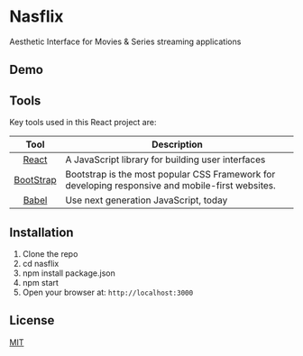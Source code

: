 # Nasflix

Aesthetic Interface for Movies  &amp; Series streaming applications

## Demo

## Tools

Key tools used in this React project are:

|                        Tool                         | Description                                                                                          |
| :-------------------------------------------------: | ---------------------------------------------------------------------------------------------------- |
| [React](http://facebook.github.io/react/index.html) | A JavaScript library for building user interfaces                                                    |
|            [BootStrap](https://getbootstrap.com/)            | Bootstrap is the most popular CSS Framework for developing responsive and mobile-first websites.|
|            [Babel](https://babeljs.io/)             | Use next generation JavaScript, today                                                                |

## Installation

1. Clone the repo
2. cd nasflix
3. npm install package.json
4. npm start
5. Open your browser at: `http://localhost:3000`

## License

[MIT](https://github.com/Nasfame/Nasflix/blob/master/LICENSE)
